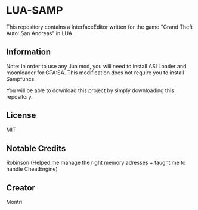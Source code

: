 # LUA-SAMP
This repository contains a InterfaceEditor written for the game "Grand Theft Auto: San Andreas" in LUA.

## Information
Note: In order to use any .lua mod, you will need to install ASI Loader and moonloader for GTA:SA.
This modification does not require you to install Sampfuncs.

You will be able to download this project by simply downloading this repository.


## License
MIT

## Notable Credits
Robinson (Helped me manage the right memory adresses + taught me to handle CheatEngine)

## Creator
Montri

